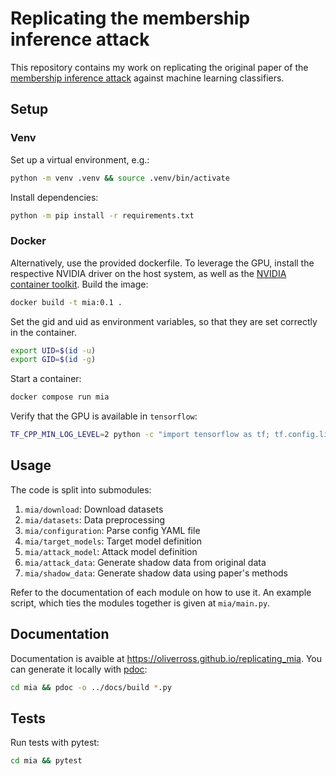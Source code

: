 # Replicating the membership inference attack

This repository contains my work on replicating the original paper of the 
[membership inference attack](https://arxiv.org/abs/1610.05820) 
against machine learning classifiers.

## Setup

### Venv

Set up a virtual environment, e.g.: 
```bash
python -m venv .venv && source .venv/bin/activate
```
Install dependencies: 
```bash
python -m pip install -r requirements.txt
```

### Docker

Alternatively, use the provided dockerfile.
To leverage the GPU, install the respective NVIDIA driver on the host system, as
well as the [NVIDIA container toolkit](https://github.com/NVIDIA/nvidia-docker).
Build the image:
```bash
docker build -t mia:0.1 .
```

Set the gid and uid as environment variables, so that they are set correctly in
the container.
```bash
export UID=$(id -u)
export GID=$(id -g)
```

Start a container:
```bash
docker compose run mia
```

Verify that the GPU is available in `tensorflow`:
```bash
TF_CPP_MIN_LOG_LEVEL=2 python -c "import tensorflow as tf; tf.config.list_physical_devices('GPU')"
```

## Usage

The code is split into submodules:
1. `mia/download`: Download datasets
2. `mia/datasets`: Data preprocessing
3. `mia/configuration`: Parse config YAML file
4. `mia/target_models`: Target model definition
5. `mia/attack_model`: Attack model definition
6. `mia/attack_data`: Generate shadow data from original data
7. `mia/shadow_data`: Generate shadow data using paper's methods

Refer to the documentation of each module on how to use it. 
An example script, which ties the modules together is given at `mia/main.py`.

## Documentation

Documentation is avaible at https://oliverross.github.io/replicating_mia.
You can generate it locally with [pdoc](https://pypi.org/project/pdoc/):
```bash
cd mia && pdoc -o ../docs/build *.py
```

## Tests

Run tests with pytest:
```bash
cd mia && pytest
```
